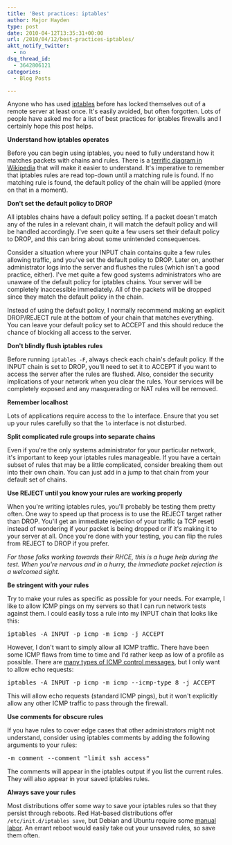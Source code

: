 ```yaml
---
title: 'Best practices: iptables'
author: Major Hayden
type: post
date: 2010-04-12T13:35:31+00:00
url: /2010/04/12/best-practices-iptables/
aktt_notify_twitter:
  - no
dsq_thread_id:
  - 3642806121
categories:
  - Blog Posts

---
```

Anyone who has used [iptables][1] before has locked themselves out of a remote server at least once. It's easily avoided, but often forgotten. Lots of people have asked me for a list of best practices for iptables firewalls and I certainly hope this post helps.

**Understand how iptables operates**

Before you can begin using iptables, you need to fully understand how it matches packets with chains and rules. There is a [terrific diagram in Wikipedia][2] that will make it easier to understand. It's imperative to remember that iptables rules are read top-down until a matching rule is found. If no matching rule is found, the default policy of the chain will be applied (more on that in a moment).

**Don't set the default policy to DROP**

All iptables chains have a default policy setting. If a packet doesn't match any of the rules in a relevant chain, it will match the default policy and will be handled accordingly. I've seen quite a few users set their default policy to DROP, and this can bring about some unintended consequences.

Consider a situation where your INPUT chain contains quite a few rules allowing traffic, and you've set the default policy to DROP. Later on, another administrator logs into the server and flushes the rules (which isn't a good practice, either). I've met quite a few good systems administrators who are unaware of the default policy for iptables chains. Your server will be completely inaccessible immediately. All of the packets will be dropped since they match the default policy in the chain.

Instead of using the default policy, I normally recommend making an explicit DROP/REJECT rule at the bottom of your chain that matches everything. You can leave your default policy set to ACCEPT and this should reduce the chance of blocking all access to the server.

**Don't blindly flush iptables rules**

Before running `iptables -F`, always check each chain's default policy. If the INPUT chain is set to DROP, you'll need to set it to ACCEPT if you want to access the server after the rules are flushed. Also, consider the security implications of your network when you clear the rules. Your services will be completely exposed and any masquerading or NAT rules will be removed.

**Remember localhost**

Lots of applications require access to the `lo` interface. Ensure that you set up your rules carefully so that the `lo` interface is not disturbed.

**Split complicated rule groups into separate chains**

Even if you're the only systems administrator for your particular network, it's important to keep your iptables rules manageable. If you have a certain subset of rules that may be a little complicated, consider breaking them out into their own chain. You can just add in a jump to that chain from your default set of chains.

**Use REJECT until you know your rules are working properly**

When you're writing iptables rules, you'll probably be testing them pretty often. One way to speed up that process is to use the REJECT target rather than DROP. You'll get an immediate rejection of your traffic (a TCP reset) instead of wondering if your packet is being dropped or if it's making it to your server at all. Once you're done with your testing, you can flip the rules from REJECT to DROP if you prefer.

_For those folks working towards their RHCE, this is a huge help during the test. When you're nervous and in a hurry, the immediate packet rejection is a welcomed sight._

**Be stringent with your rules**

Try to make your rules as specific as possible for your needs. For example, I like to allow ICMP pings on my servers so that I can run network tests against them. I could easily toss a rule into my INPUT chain that looks like this:

<pre lang="html">iptables -A INPUT -p icmp -m icmp -j ACCEPT </pre>

However, I don't want to simply allow all ICMP traffic. There have been some ICMP flaws from time to time and I'd rather keep as low of a profile as possible. There are [many types of ICMP control messages][3], but I only want to allow echo requests:

<pre lang="html">iptables -A INPUT -p icmp -m icmp --icmp-type 8 -j ACCEPT</pre>

This will allow echo requests (standard ICMP pings), but it won't explicitly allow any other ICMP traffic to pass through the firewall.

**Use comments for obscure rules**

If you have rules to cover edge cases that other administrators might not understand, consider using iptables comments by adding the following arguments to your rules:

<pre lang="html">-m comment --comment "limit ssh access"</pre>

The comments will appear in the iptables output if you list the current rules. They will also appear in your saved iptables rules.

**Always save your rules**

Most distributions offer some way to save your iptables rules so that they persist through reboots. Red Hat-based distributions offer `/etc/init.d/iptables save`, but Debian and Ubuntu require some [manual labor][4]. An errant reboot would easily take out your unsaved rules, so save them often.

 [1]: http://en.wikipedia.org/wiki/Iptables
 [2]: http://en.wikipedia.org/wiki/Iptables#Operational_summary
 [3]: http://en.wikipedia.org/wiki/Internet_Control_Message_Protocol#List_of_permitted_control_messages_.28incomplete_list.29
 [4]: http://rackerhacker.com/2009/11/16/automatically-loading-iptables-on-debianubuntu/
